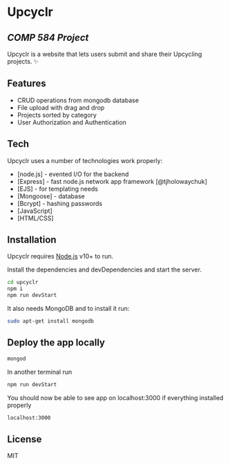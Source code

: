 # Upcyclr
## _COMP 584 Project_

Upcyclr is a website that lets users submit and share their Upcycling projects. ✨

## Features

- CRUD operations from mongodb database
- File upload with drag and drop
- Projects sorted by category
- User Authorization and Authentication

## Tech

Upcyclr uses a number of technologies work properly:

- [node.js] - evented I/O for the backend
- [Express] - fast node.js network app framework [@tjholowaychuk]
- [EJS] - for templating needs
- [Mongoose] - database
- [Bcrypt] - hashing passwords
- [JavaScript] 
- [HTML/CSS] 

## Installation

Upcyclr requires [Node.js](https://nodejs.org/) v10+ to run.

Install the dependencies and devDependencies and start the server.

```sh
cd upcyclr
npm i
npm run devStart
```

It also needs MongoDB and to install it run:
```sh
sudo apt-get install mongodb
```

## Deploy the app locally
```sh
mongod
```
In another terminal run
```sh
npm run devStart
```

You should now be able to see app on localhost:3000 if everything installed properly

```sh
localhost:3000
```

## License

MIT
